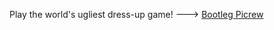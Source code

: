 Play the world's ugliest dress-up game! ---> [Bootleg Picrew](https://satvna.github.io/bootleg-picrew/)
